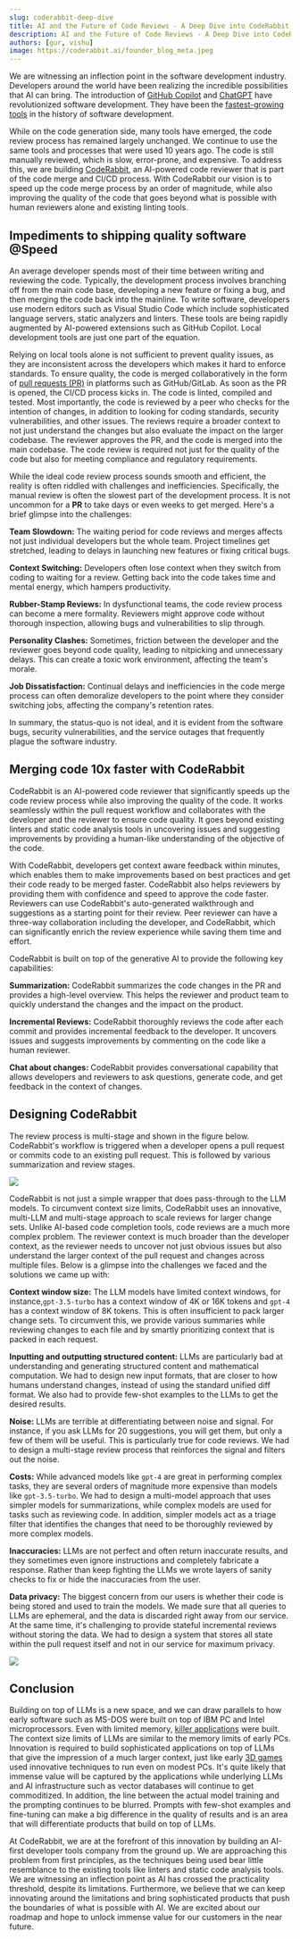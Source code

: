 ```yaml
---
slug: coderabbit-deep-dive
title: AI and the Future of Code Reviews - A Deep Dive into CodeRabbit
description: AI and the Future of Code Reviews - A Deep Dive into CodeRabbit
authors: [gur, vishu]
image: https://coderabbit.ai/founder_blog_meta.jpeg
---
```


<head>
 <meta charSet="utf-8" />
  <link rel="apple-touch-icon" sizes="180x180" href="/icons/apple-touch-icon.png" />
  <link rel="icon" type="image/png" sizes="32x32" href="/icons/favicon-32x32.png" />
  <link rel="icon" type="image/png" sizes="16x16" href="/icons/favicon-16x16.png"/>
  <meta content="/icons/apple-touch-icon.png" itemprop="image" />
  <link rel="icon" href="/icons/favicon-32x32.ico"></link>

  <link rel="manifest" href="/icons/site.webmanifest"></link>

  <title>AI and the Future of Code Reviews - A Deep Dive into CodeRabbit</title>
  <meta name="title" content="CodeRabbit: Bringing AI to Code Reviews" />

  <meta property="og:type" content="article" />
  <meta property="og:url" content="https://coderabbit.ai/blog/coderabbit-deep-dive" />
  <meta property="og:title" content="AI and the Future of Code Reviews: A Deep Dive into CodeRabbit" />
  <meta property="og:image" content="https://coderabbit.ai/founder_blog_meta.jpeg" />

  <meta name="twitter:image" content="https://coderabbit.ai/founder_blog_meta.jpeg" />
  <meta name="twitter:card" content="summary_large_image" />
  <meta name="twitter:title" content="AI and the Future of Code Reviews: A Deep Dive into CodeRabbit" />
</head>

<!-- import ShareButton from '../../src/components/ShareButton/ShareButton';
import Header from '../../src/components/Header/Header';
import Layout from '../../src/pages/page'; -->

<!-- <Header></Header>
<Layout></Layout> -->

We are witnessing an inflection point in the software development industry. Developers around the world have been realizing the incredible possibilities that AI can bring. The introduction of [GitHub Copilot](https://github.com/features/copilot) and [ChatGPT](https://chat.openai.com/auth/login) have revolutionized software development. They have been the [fastest-growing tools](https://aibusiness.com/companies/one-year-on-github-copilot-adoption-soars) in the history of software development.

While on the code generation side, many tools have emerged, the code review process has remained largely unchanged. We continue to use the same tools and processes that were used 10 years ago. The code is still manually reviewed, which is slow, error-prone, and expensive. To address this, we are building [CodeRabbit](https://coderabbit.ai/), an AI-powered code reviewer that is part of the code merge and CI/CD process. With CodeRabbit our vision is to speed up the code merge process by an order of magnitude, while also improving the quality of the code that goes beyond what is possible with human reviewers alone and existing linting tools.

## Impediments to shipping quality software @Speed

An average developer spends most of their time between writing and reviewing the code. Typically, the development process involves branching off from the main code base, developing a new feature or fixing a bug, and then merging the code back into the mainline. To write software, developers use modern editors such as Visual Studio Code which include sophisticated language servers, static analyzers and linters. These tools are being rapidly augmented by AI-powered extensions such as GitHub Copilot. Local development tools are just one part of the equation.

Relying on local tools alone is not sufficient to prevent quality issues, as they are inconsistent across the developers which makes it hard to enforce standards. To ensure quality, the code is merged collaboratively in the form of [pull requests (PR)](https://docs.github.com/en/pull-requests) in platforms such as GitHub/GitLab. As soon as the PR is opened, the CI/CD process kicks in. The code is linted, compiled and tested. Most importantly, the code is reviewed by a peer who checks for the intention of changes, in addition to looking for coding standards, security vulnerabilities, and other issues. The reviews require a broader context to not just understand the changes but also evaluate the impact on the larger codebase. The reviewer approves the PR, and the code is merged into the main codebase. The code review is required not just for the quality of the code but also for meeting compliance and regulatory requirements.

While the ideal code review process sounds smooth and efficient, the reality is often riddled with challenges and inefficiencies. Specifically, the manual review is often the slowest part of the development process. It is not uncommon for a **PR** to take days or even weeks to get merged. Here's a brief glimpse into the challenges:

**Team Slowdown:** The waiting period for code reviews and merges affects not just individual developers but the whole team. Project timelines get stretched, leading to delays in launching new features or fixing critical bugs.

**Context Switching:** Developers often lose context when they switch from coding to waiting for a review. Getting back into the code takes time and mental energy, which hampers productivity.

**Rubber-Stamp Reviews:** In dysfunctional teams, the code review process can become a mere formality. Reviewers might approve code without thorough inspection, allowing bugs and vulnerabilities to slip through.

**Personality Clashes:** Sometimes, friction between the developer and the reviewer goes beyond code quality, leading to nitpicking and unnecessary delays. This can create a toxic work environment, affecting the team's morale.

**Job Dissatisfaction:** Continual delays and inefficiencies in the code merge process can often demoralize developers to the point where they consider switching jobs, affecting the company's retention rates.

In summary, the status-quo is not ideal, and it is evident from the software bugs, security vulnerabilities, and the service outages that frequently plague the software industry.

## Merging code 10x faster with CodeRabbit

CodeRabbit is an AI-powered code reviewer that significantly speeds up the code review process while also improving the quality of the code. It works seamlessly within the pull request workflow and collaborates with the developer and the reviewer to ensure code quality. It goes beyond existing linters and static code analysis tools in uncovering issues and suggesting improvements by providing a human-like understanding of the objective of the code.

With CodeRabbit, developers get context aware feedback within minutes, which enables them to make improvements based on best practices and get their code ready to be merged faster. CodeRabbit also helps reviewers by providing them with confidence and speed to approve the code faster. Reviewers can use CodeRabbit's auto-generated walkthrough and suggestions as a starting point for their review. Peer reviewer can have a three-way collaboration including the developer, and CodeRabbit, which can significantly enrich the review experience while saving them time and effort.

CodeRabbit is built on top of the generative AI to provide the following key capabilities:

**Summarization:** CodeRabbit summarizes the code changes in the PR and provides a high-level overview. This helps the reviewer and product team to quickly understand the changes and the impact on the product.

**Incremental Reviews:** CodeRabbit thoroughly reviews the code after each commit and provides incremental feedback to the developer. It uncovers issues and suggests improvements by commenting on the code like a human reviewer.

**Chat about changes:** CodeRabbit provides conversational capability that allows developers and reviewers to ask questions, generate code, and get feedback in the context of changes.

## Designing CodeRabbit

The review process is multi-stage and shown in the figure below. CodeRabbit's workflow is triggered when a developer opens a pull request or commits code to an existing pull request. This is followed by various summarization and review stages.

![](https://coderabbit.ai/CodeRabbitDesign.jpg)

CodeRabbit is not just a simple wrapper that does pass-through to the LLM models. To circumvent context size limits, CodeRabbit uses an innovative, multi-LLM and multi-stage approach to scale reviews for larger change sets. Unlike AI-based code completion tools, code reviews are a much more complex problem. The reviewer context is much broader than the developer context, as the reviewer needs to uncover not just obvious issues but also understand the larger context of the pull request and changes across multiple files. Below is a glimpse into the challenges we faced and the solutions we came up with:

**Context window size:** The LLM models have limited context windows, for instance,`gpt-3.5-turbo` has a context window of 4K or 16K tokens and `gpt-4` has a context window of 8K tokens. This is often insufficient to pack larger change sets. To circumvent this, we provide various summaries while reviewing changes to each file and by smartly prioritizing context that is packed in each request.

**Inputting and outputting structured content:** LLMs are particularly bad at understanding and generating structured content and mathematical computation. We had to design new input formats, that are closer to how humans understand changes, instead of using the standard unified diff format. We also had to provide few-shot examples to the LLMs to get the desired results.

**Noise:** LLMs are terrible at differentiating between noise and signal. For instance, if you ask LLMs for 20 suggestions, you will get them, but only a few of them will be useful. This is particularly true for code reviews. We had to design a multi-stage review process that reinforces the signal and filters out the noise.

**Costs:** While advanced models like `gpt-4` are great in performing complex tasks, they are several orders of magnitude more expensive than models like `gpt-3.5-turbo`. We had to design a multi-model approach that uses simpler models for summarizations, while complex models are used for tasks such as reviewing code. In addition, simpler models act as a triage filter that identifies the changes that need to be thoroughly reviewed by more complex models.

**Inaccuracies:** LLMs are not perfect and often return inaccurate results, and they sometimes even ignore instructions and completely fabricate a response. Rather than keep fighting the LLMs we wrote layers of sanity checks to fix or hide the inaccuracies from the user.

**Data privacy:** The biggest concern from our users is whether their code is being stored and used to train the models. We made sure that all queries to LLMs are ephemeral, and the data is discarded right away from our service. At the same time, it's challenging to provide stateful incremental reviews without storing the data. We had to design a system that stores all state within the pull request itself and not in our service for maximum privacy.

![](https://coderabbit.ai/CodeRabbitSecurity.jpg)

## Conclusion

Building on top of LLMs is a new space, and we can draw parallels to how early software such as MS-DOS were built on top of IBM PC and Intel microprocessors. Even with limited memory, [killer applications](https://www.pcmag.com/news/the-ibm-pcs-killer-apps-where-are-they-now) were built. The context size limits of LLMs are similar to the memory limits of early PCs. Innovation is required to build sophisticated applications on top of LLMs that give the impression of a much larger context, just like early [3D games](<https://en.wikipedia.org/wiki/Doom_(1993_video_game)>) used innovative techniques to run even on modest PCs. It's quite likely that immense value will be captured by the applications while underlying LLMs and AI infrastructure such as vector databases will continue to get commoditized. In addition, the line between the actual model training and the prompting continues to be blurred. Prompts with few-shot examples and fine-tuning can make a big difference in the quality of results and is an area that will differentiate products that build on top of LLMs.

At CodeRabbit, we are at the forefront of this innovation by building an AI-first developer tools company from the ground up. We are approaching this problem from first principles, as the techniques being used bear little resemblance to the existing tools like linters and static code analysis tools. We are witnessing an inflection point as AI has crossed the practicality threshold, despite its limitations. Furthermore, we believe that we can keep innovating around the limitations and bring sophisticated products that push the boundaries of what is possible with AI. We are excited about our roadmap and hope to unlock immense value for our customers in the near future.

<!-- <ShareButton platform="twitter" text="Twitter" url='CodeRabbit: Bringing AI to Code Reviews&hashtags=CodeRabbitAI'/>

<ShareButton platform="facebook" url="CodeRabbit: Bringing AI to Code Reviews" text="LinkedIn" /> -->
